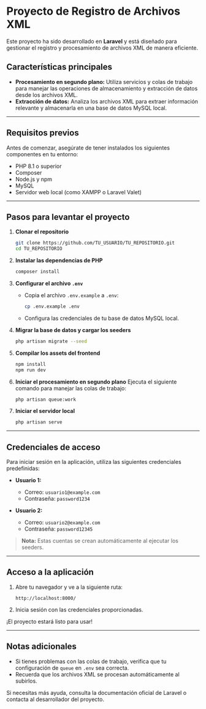 # Proyecto de Registro de Archivos XML

Este proyecto ha sido desarrollado en **Laravel** y está diseñado para gestionar el registro y procesamiento de archivos XML de manera eficiente.

## Características principales
- **Procesamiento en segundo plano:** Utiliza servicios y colas de trabajo para manejar las operaciones de almacenamiento y extracción de datos desde los archivos XML.
- **Extracción de datos:** Analiza los archivos XML para extraer información relevante y almacenarla en una base de datos MySQL local.

---

## Requisitos previos
Antes de comenzar, asegúrate de tener instalados los siguientes componentes en tu entorno:
- PHP 8.1 o superior
- Composer
- Node.js y npm
- MySQL
- Servidor web local (como XAMPP o Laravel Valet)

---

## Pasos para levantar el proyecto

1. **Clonar el repositorio**
   ```bash
   git clone https://github.com/TU_USUARIO/TU_REPOSITORIO.git
   cd TU_REPOSITORIO
   ```

2. **Instalar las dependencias de PHP**
   ```bash
   composer install
   ```

3. **Configurar el archivo `.env`**
   - Copia el archivo `.env.example` a `.env`:
     ```bash
     cp .env.example .env
     ```
   - Configura las credenciales de tu base de datos MySQL local.

4. **Migrar la base de datos y cargar los seeders**
   ```bash
   php artisan migrate --seed
   ```

5. **Compilar los assets del frontend**
   ```bash
   npm install
   npm run dev
   ```

6. **Iniciar el procesamiento en segundo plano**
   Ejecuta el siguiente comando para manejar las colas de trabajo:
   ```bash
   php artisan queue:work
   ```

7. **Iniciar el servidor local**
   ```bash
   php artisan serve
   ```

---

## Credenciales de acceso

Para iniciar sesión en la aplicación, utiliza las siguientes credenciales predefinidas:

- **Usuario 1:**
  - Correo: `usuario1@example.com`
  - Contraseña: `password1234`

- **Usuario 2:**
  - Correo: `usuario2@example.com`
  - Contraseña: `password12345`

> **Nota:** Estas cuentas se crean automáticamente al ejecutar los seeders.

---

## Acceso a la aplicación

1. Abre tu navegador y ve a la siguiente ruta:
   ```
   http://localhost:8000/
   ```

2. Inicia sesión con las credenciales proporcionadas.

¡El proyecto estará listo para usar!

---

## Notas adicionales
- Si tienes problemas con las colas de trabajo, verifica que tu configuración de `queue` en `.env` sea correcta.
- Recuerda que los archivos XML se procesan automáticamente al subirlos.

Si necesitas más ayuda, consulta la documentación oficial de Laravel o contacta al desarrollador del proyecto.

